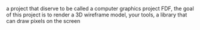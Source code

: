 a project that diserve to be called a computer graphics project FDF, the goal of this project is to render a 3D wireframe model, your tools, a library that can draw pixels on the screen
